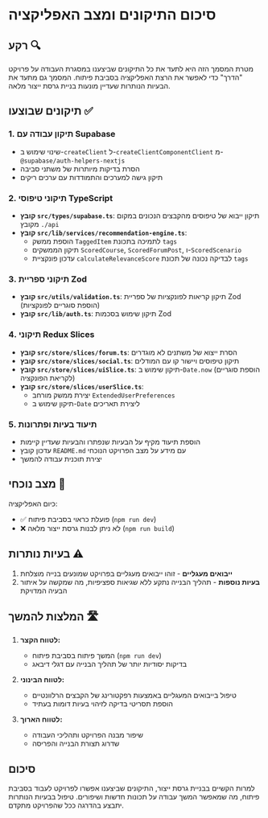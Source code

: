 # סיכום התיקונים ומצב האפליקציה

## רקע 🔍

מטרת המסמך הזה היא לתעד את כל התיקונים שביצענו במסגרת העבודה על פרויקט "הדרך" כדי לאפשר את הרצת האפליקציה בסביבת פיתוח. המסמך גם מתעד את הבעיות הנותרות שעדיין מונעות בניית גרסת ייצור מלאה.

## תיקונים שבוצעו ✅

### 1. תיקון עבודה עם Supabase

- שינוי שימוש ב-`createClient` ל-`createClientComponentClient` מ-`@supabase/auth-helpers-nextjs`
- הסרת בדיקות מיותרות של משתני סביבה
- תיקון גישה למערכים והתמודדות עם ערכים ריקים

### 2. תיקוני טיפוסי TypeScript

- **קובץ `src/types/supabase.ts`**: תיקון ייבוא של טיפוסים מהקבצים הנכונים במקום מקובץ `./api`
- **קובץ `src/lib/services/recommendation-engine.ts`**:
  - הוספת ממשק `TaggedItem` לתמיכה בתכונת `tags`
  - תיקון הממשקים `ScoredCourse`, `ScoredForumPost`, ו-`ScoredScenario`
  - עדכון פונקציית `calculateRelevanceScore` לבדיקה נכונה של תכונת `tags`

### 3. תיקוני ספריית Zod

- **קובץ `src/utils/validation.ts`**: תיקון קריאות לפונקציות של ספריית Zod (הוספת סוגריים לפונקציות)
- **קובץ `src/lib/auth.ts`**: תיקון שימוש בסכמות Zod

### 4. תיקוני Redux Slices

- **קובץ `src/store/slices/forum.ts`**: הסרת ייצוא של משתנים לא מוגדרים
- **קובץ `src/store/slices/social.ts`**: תיקון טיפוסים ויישור קו עם המודלים
- **קובץ `src/store/slices/uiSlice.ts`**: תיקון שימוש ב-`Date.now` (הוספת סוגריים לקריאת הפונקציה)
- **קובץ `src/store/slices/userSlice.ts`**:
  - יצירת ממשק מורחב `ExtendedUserPreferences`
  - תיקון שימוש ב-`Date` ליצירת תאריכים

### 5. תיעוד בעיות ופתרונות

- הוספת תיעוד מקיף על הבעיות שנפתרו והבעיות שעדיין קיימות
- עדכון קובץ `README.md` עם מידע על מצב הפרויקט הנוכחי
- יצירת תוכנית עבודה להמשך

## מצב נוכחי 🚦

כיום האפליקציה:

- ✅ פועלת כראוי בסביבת פיתוח (`npm run dev`)
- ❌ לא ניתן לבנות גרסת ייצור מלאה (`npm run build`)

## בעיות נותרות ⚠️

1. **ייבואים מעגליים** - זוהו ייבואים מעגליים בפרויקט שמונעים בנייה מוצלחת
2. **בעיות נוספות** - תהליך הבנייה נתקע ללא שגיאות ספציפיות, מה שמקשה על איתור הבעיה המדויקת

## המלצות להמשך 🛣️

1. **לטווח הקצר:**

   - המשך פיתוח בסביבת פיתוח (`npm run dev`)
   - בדיקות יסודיות יותר של תהליך הבנייה עם דגלי דיבאג

2. **לטווח הבינוני:**

   - טיפול בייבואים המעגליים באמצעות רפקטורינג של הקבצים הרלוונטיים
   - הוספת תסריטי בדיקה לזיהוי בעיות דומות בעתיד

3. **לטווח הארוך:**
   - שיפור מבנה הפרויקט ותהליכי העבודה
   - שדרוג תצורת הבנייה והפריסה

## סיכום

למרות הקשיים בבניית גרסת ייצור, התיקונים שביצענו אפשרו לפרויקט לעבוד בסביבת פיתוח, מה שמאפשר המשך עבודה על תכונות חדשות ושיפורים. טיפול בבעיות הנותרות יתבצע בהדרגה ככל שהפרויקט מתקדם.
